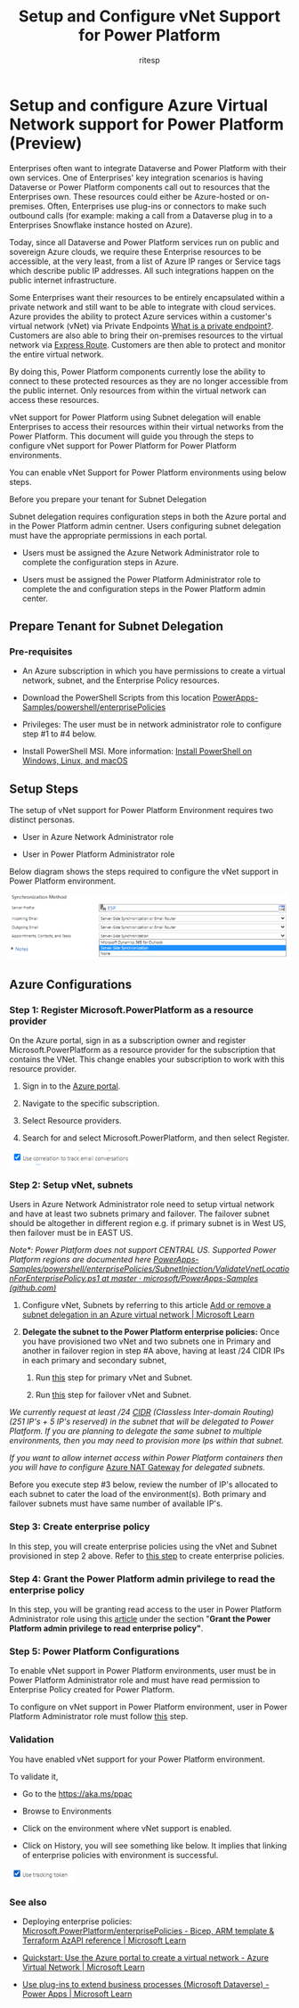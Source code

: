 ﻿---
title: Setup and Configure vNet Support for Power Platform
description: Learn how to setup and configure vNet support for Power Platform.
ms.date: 2/1/2024
ms.topic: overview
ms.component: pa-admin
ms.subservice: admin
author: ritesp
ms.author: ritesh.pandey
search.audienceType: admin
ms.custom: "admin-security"
---

# Setup and configure Azure Virtual Network support for Power Platform (Preview)

Enterprises often want to integrate Dataverse and Power Platform with their own services. One of Enterprises' key integration scenarios is having Dataverse or Power Platform components call out to resources that the Enterprises own. These resources could either be Azure-hosted or on-premises. Often, Enterprises use plug-ins or connectors to make such outbound calls (for example: making a call from a Dataverse plug in to a Enterprises Snowflake instance hosted on Azure).

Today, since all Dataverse and Power Platform services run on public and sovereign Azure clouds, we require these Enterprise resources to be accessible, at the very least, from a list of Azure IP ranges or Service tags which describe public IP addresses. All such integrations happen on the public internet infrastructure.

Some Enterprises want their resources to be entirely encapsulated within a private network and still want to be able to integrate with cloud services. Azure provides the ability to protect Azure services within a customer's virtual network (vNet) via Private Endpoints [What is a private endpoint?](/azure/private-link/private-endpoint-overview). Customers are also able to bring their on-premises resources to the virtual network via [Express Route](/azure/expressroute/). Customers are then able to protect and monitor the entire virtual network.

By doing this, Power Platform components currently lose the ability to connect to these protected resources as they are no longer accessible from the public internet. Only resources from within the virtual network can access these resources.

vNet support for Power Platform using Subnet delegation will enable Enterprises to access their resources within their virtual networks from the Power Platform. This document will guide you through the steps to configure vNet support for Power Platform for Power Platform environments.

You can enable vNet Support for Power Platform environments using below steps.

Before you prepare your tenant for Subnet Delegation

Subnet delegation requires configuration steps in both the Azure portal and in the Power Platform admin centner. Users configuring subnet delegation must have the appropriate permissions in each portal.

- Users must be assigned the Azure Network Administrator role to complete the configuration steps in Azure.

- Users must be assigned the Power Platform Administrator role to complete the and configuration steps in the Power Platform admin center.

## Prepare Tenant for Subnet Delegation

### Pre-requisites

- An Azure subscription in which you have permissions to create a virtual network, subnet, and the Enterprise Policy resources. 

- Download the PowerShell Scripts from this location [PowerApps-Samples/powershell/enterprisePolicies](https://github.com/microsoft/PowerApps-Samples/tree/master/powershell/enterprisePolicies)

- Privileges: The user must be in network administrator role to configure step \#1 to \#4 below.

- Install PowerShell MSI. More information: [Install PowerShell on Windows, Linux, and macOS](/powershell/scripting/install/installing-powershell)

## Setup Steps

The setup of vNet support for Power Platform Environment requires two distinct personas.

- User in Azure Network Administrator role

- User in Power Platform Administrator role

Below diagram shows the steps required to configure the vNet support in Power Platform environment.

![A diagram of a diagram Description automatically generated](media/image1.png)

## Azure Configurations

### Step 1: Register Microsoft.PowerPlatform as a resource provider

On the Azure portal, sign in as a subscription owner and register Microsoft.PowerPlatform as a resource provider for the subscription that contains the VNet. This change enables your subscription to work with this resource provider.

1. Sign in to the [Azure portal](https://portal.azure.com/).

1. Navigate to the specific subscription.

1. Select Resource providers.

1. Search for and select Microsoft.PowerPlatform, and then select Register.

![A screenshot of a computer Description automatically generated](media/image2.png)

### Step 2: Setup vNet, subnets

Users in Azure Network Administrator role need to setup virtual network and have at least two subnets primary and failover. The failover subnet should be altogether in different region e.g. if primary subnet is in West US, then failover must be in EAST US.

*Note\*: Power Platform does not support CENTRAL US. Supported Power Platform regions are documented here [PowerApps-Samples/powershell/enterprisePolicies/SubnetInjection/ValidateVnetLocationForEnterprisePolicy.ps1 at master · microsoft/PowerApps-Samples (github.com)](https://github.com/microsoft/PowerApps-Samples/blob/master/powershell/enterprisePolicies/SubnetInjection/ValidateVnetLocationForEnterprisePolicy.ps1)*

1. Configure vNet, Subnets by referring to this article [Add or remove a subnet delegation in an Azure virtual network \| Microsoft Learn](/azure/virtual-network/manage-subnet-delegation?tabs=manage-subnet-delegation-portal)

1. **Delegate the subnet to the Power Platform enterprise policies:** Once you have provisioned two vNet and two subnets one in Primary and another in failover region in step \#A above, having at least /24 CIDR IPs in each primary and secondary subnet,

    1. Run [this](https://github.com/microsoft/PowerApps-Samples/tree/master/powershell/enterprisePolicies#1-setup-virtual-network-for-subnet-injection) step for primary vNet and Subnet.

    1. Run [this](https://github.com/microsoft/PowerApps-Samples/tree/master/powershell/enterprisePolicies#1-setup-virtual-network-for-subnet-injection) step for failover vNet and Subnet.

*We currently request at least /24 [CIDR](https://datatracker.ietf.org/doc/html/rfc4632) (Classless Inter-domain Routing) (251 IP's + 5 IP's reserved) in the subnet that will be delegated to Power Platform. If you are planning to delegate the same subnet to multiple environments, then you may need to provision more Ips within that subnet.*

*If you want to allow internet access within Power Platform containers then you will have to configure* [Azure NAT Gateway](/azure/nat-gateway/nat-overview) *for delegated subnets.*

Before you execute step \#3 below, review the number of IP's allocated to each subnet to cater the load of the environment(s). Both primary and failover subnets must have same number of available IP's.

### Step 3: Create enterprise policy

In this step, you will create enterprise policies using the vNet and Subnet provisioned in step 2 above. Refer to [this step](https://github.com/microsoft/PowerApps-Samples/tree/master/powershell/enterprisePolicies#2-create-subnet-injection-enterprise-policy) to create enterprise policies.

### Step 4: Grant the Power Platform admin privilege to read the enterprise policy

In this step, you will be granting read access to the user in Power Platform Administrator role using this [article](/power-platform/admin/customer-managed-key#grant-the-power-platform-admin-privilege-to-read-enterprise-policy) under the section "**Grant the Power Platform admin privilege to read enterprise policy"**.

### Step 5: Power Platform Configurations

To enable vNet support in Power Platform environments, user must be in Power Platform Administrator role and must have read permission to Enterprise Policy created for Power Platform.

To configure on vNet support in Power Platform environment, user in Power Platform Administrator role must follow [this](https://github.com/microsoft/PowerApps-Samples/tree/master/powershell/enterprisePolicies#7-set-subnet-injection-for-an-environment) step.

### Validation

You have enabled vNet support for your Power Platform environment.

To validate it,

- Go to the <https://aka.ms/ppac>

- Browse to Environments

- Click on the environment where vNet support is enabled.

- Click on History, you will see something like below. It implies that linking of enterprise policies with environment is successful.

![A screenshot of a computer Description automatically generated](media/image3.png)


### See also

- Deploying enterprise policies: [Microsoft.PowerPlatform/enterprisePolicies - Bicep, ARM template & Terraform AzAPI reference \| Microsoft Learn](/en-us/azure/templates/microsoft.powerplatform/enterprisepolicies?pivots=deployment-language-arm-template)

- [Quickstart: Use the Azure portal to create a virtual network - Azure Virtual Network \| Microsoft Learn](/azure/virtual-network/quick-create-portal)

- [Use plug-ins to extend business processes (Microsoft Dataverse) - Power Apps \| Microsoft Learn](/power-apps/developer/data-platform/plug-ins)
